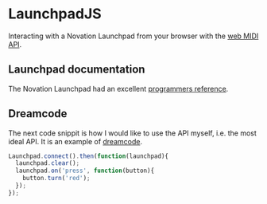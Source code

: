 # LaunchpadJS
Interacting with a Novation Launchpad from your browser with the [web MIDI API][midi-web].

## Launchpad documentation

The Novation Launchpad had an excellent [programmers reference][reference].

## Dreamcode
The next code snippit is how I would like to use the API myself, i.e. the most ideal API. It is an example of [dreamcode][].

```js
Launchpad.connect().then(function(launchpad){
  launchpad.clear();
  launchpad.on('press', function(button){
    button.turn('red');
  });
});
```

[midi-web]: https://webaudio.github.io/web-midi-api/
[reference]: https://d19ulaff0trnck.cloudfront.net/sites/default/files/novation/downloads/4080/launchpad-programmers-reference.pdf
[dreamcode]: http://hood.ie/initiatives/#dreamcode
